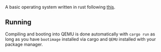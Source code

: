 A basic operating system written in rust following [this](https://os.phil-opp.com/).

## Running

Compiling and booting into QEMU is done automatically with `cargo run` as long as you have `bootimage` installed via cargo and `QEMU` installed with your package manager.
